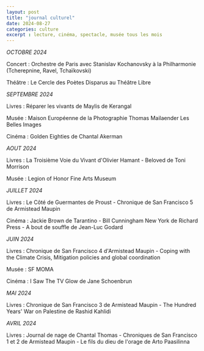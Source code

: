 ```yaml
---
layout: post
title: "journal culturel"
date: 2024-08-27
categories: culture
excerpt : lecture, cinéma, spectacle, musée tous les mois
---
```

*OCTOBRE 2024*

Concert : Orchestre de Paris avec Stanislav Kochanovsky à la Philharmonie (Tcherepnine, Ravel, Tchaïkovski)

Théâtre : Le Cercle des Poètes Disparus au Théâtre Libre

*SEPTEMBRE 2024* 

Livres : Réparer les vivants de Maylis de Kerangal

Musée : Maison Européenne de la Photographie Thomas Mailaender Les Belles Images

Cinéma : Golden Eighties de Chantal Akerman

*AOUT 2024*

Livres : La Troisième Voie du Vivant d'Olivier Hamant - Beloved de Toni Morrison

Musée : Legion of Honor Fine Arts Museum

*JUILLET 2024*

Livres : Le Côté de Guermantes de Proust - Chronique de San Francisco 5 de Armistead Maupin

Cinéma : Jackie Brown de Tarantino - Bill Cunningham New York de Richard Press - A bout de souffle de Jean-Luc Godard

*JUIN 2024*

Livres : Chronique de San Francisco 4 d'Armistead Maupin - Coping with the Climate Crisis, Mitigation policies and global coordination

Musée : SF MOMA

Cinéma : I Saw The TV Glow de Jane Schoenbrun

*MAI 2024*

Livres : Chronique de San Francisco 3 de Armistead Maupin - The Hundred Years' War on Palestine de Rashid Kahlidi

*AVRIL 2024*

Livres : Journal de nage de Chantal Thomas - Chroniques de San Francisco 1 et 2 de Armistead Maupin - Le fils du dieu de l'orage de Arto Paasilinna
